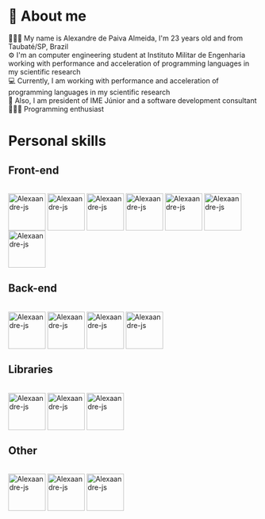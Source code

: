 # 💬 About me
🙋🏻‍♂️ My name is Alexandre de Paiva Almeida, I'm 23 years old and from Taubaté/SP, Brazil <br>
⚙️ I'm an computer engineering student at Instituto Militar de Engenharia working with performance and acceleration of programming languages in my scientific research <br>
💻 Currently, I am working with performance and acceleration of programming languages in my scientific research <br>
👔 Also, I am president of IME Júnior and a software development consultant <br>
🧑🏻‍💻 Programming enthusiast <br>

# Personal skills

## Front-end
<div style="diplay: inline-block"><br>
  <img align="center" alt="Alexaandre-js" height="75" width="75" src="https://cdn.jsdelivr.net/gh/devicons/devicon/icons/html5/html5-original.svg">
  <img align="center" alt="Alexaandre-js" height="75" width="75" src="https://cdn.jsdelivr.net/gh/devicons/devicon/icons/css3/css3-original.svg">
  <img align="center" alt="Alexaandre-js" height="75" width="75" src="https://cdn.jsdelivr.net/gh/devicons/devicon/icons/javascript/javascript-original.svg">
  <img align="center" alt="Alexaandre-js" height="75" width="75" src="https://cdn.jsdelivr.net/gh/devicons/devicon/icons/nodejs/nodejs-original.svg">
  <img align="center" alt="Alexaandre-js" height="75" width="75" src="https://cdn.jsdelivr.net/gh/devicons/devicon/icons/react/react-original.svg">
  <img align="center" alt="Alexaandre-js" height="75" width="75" src="https://cdn.jsdelivr.net/gh/devicons/devicon/icons/tailwindcss/tailwindcss-plain.svg">
  <img align="center" alt="Alexaandre-js" height="75" width="75" src="https://cdn.jsdelivr.net/gh/devicons/devicon/icons/redux/redux-original.svg">
</div>

## Back-end
<div style="diplay: inline-block"><br>
  <img align="center" alt="Alexaandre-js" height="75" width="75" src="https://cdn.jsdelivr.net/gh/devicons/devicon/icons/firebase/firebase-plain.svg">
  <img align="center" alt="Alexaandre-js" height="75" width="75" src="https://cdn.jsdelivr.net/gh/devicons/devicon/icons/python/python-original.svg">
  <img align="center" alt="Alexaandre-js" height="75" width="75" src="https://cdn.jsdelivr.net/gh/devicons/devicon/icons/c/c-original.svg">
  <img align="center" alt="Alexaandre-js" height="75" width="75" src="https://cdn.jsdelivr.net/gh/devicons/devicon/icons/cplusplus/cplusplus-original.svg">
</div>

## Libraries 
<div style="diplay: inline-block"><br>
  <img align="center" alt="Alexaandre-js" height="75" width="75" src="https://cdn.jsdelivr.net/gh/devicons/devicon/icons/numpy/numpy-original.svg">
  <img align="center" alt="Alexaandre-js" height="75" width="75" src="https://cdn.jsdelivr.net/gh/devicons/devicon/icons/pandas/pandas-original.svg">
  <img align="center" alt="Alexaandre-js" height="75" width="75" src="https://images.plot.ly/logo/new-branding/plotly-logomark.png">

</div>

## Other
<div style="diplay: inline-block"><br>
  <img align="center" alt="Alexaandre-js" height="75" width="75" src="https://cdn.jsdelivr.net/gh/devicons/devicon/icons/arduino/arduino-original.svg">
  <img align="center" alt="Alexaandre-js" height="75" width="75" src="https://cdn.jsdelivr.net/gh/devicons/devicon/icons/figma/figma-original.svg">
  <img align="center" alt="Alexaandre-js" height="75" width="75" src="https://cdn.jsdelivr.net/gh/devicons/devicon/icons/latex/latex-original.svg">
</div>


<!-- # Stats
<div>
  <a href="https://github.com/Alexaandrepaiva">
  <img height="150em" src="http://github-readme-stats.vercel.app/api?username=alexaandrepaiva&show_icons=true&theme=chartreuse-dark&include_all_commits=true&count_private=true&hide=issues,contribs"/>
  <img height="150em" src="http://github-readme-stats.vercel.app/api/top-langs/?username=alexaandrepaiva&layout=compact&langs_count=16&theme=chartreuse-dark&count_private=true"/>
</div> -->








            
          
